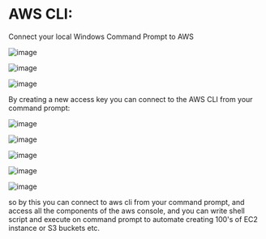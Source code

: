 # AWS CLI:

Connect your local Windows Command Prompt to AWS





![image](https://github.com/user-attachments/assets/c305a9c1-ad27-4a63-9b1a-fc348a58e445)



![image](https://github.com/user-attachments/assets/bfa1cf10-11a5-4b49-99b7-ab7b9b80cbee)




![image](https://github.com/user-attachments/assets/9d10f3f1-5ceb-41d0-90b6-de7b224c3921)

By creating a new access key you can connect to the AWS CLI from your command prompt:


![image](https://github.com/user-attachments/assets/9d8a0da9-8c00-42a0-9c6b-52ef8d5fa283)




![image](https://github.com/user-attachments/assets/e0894a34-35d7-4f2a-ac64-3c08e3f8acf7)


![image](https://github.com/user-attachments/assets/6fb07914-f1b7-418c-b617-e96dbeae4f19)

![image](https://github.com/user-attachments/assets/a613117f-2d6c-4208-843f-24813866e9a7)

![image](https://github.com/user-attachments/assets/fcb038a8-d9b8-4416-a76a-e88e738bc2be)

so by this you can connect to aws cli from your command prompt, and access all the components of the aws console, and you can write shell script and execute on command prompt to automate creating 100's of EC2 instance or S3 buckets etc.








